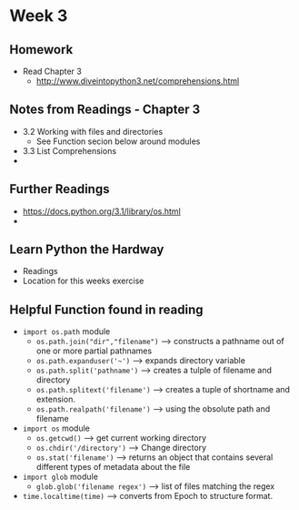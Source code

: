 # Week 3
## Homework

* Read Chapter 3
  * http://www.diveintopython3.net/comprehensions.html

## Notes from Readings - Chapter 3

* 3.2 Working with files and directories
  * See Function secion below around modules
* 3.3 List Comprehensions
*

## Further Readings

* https://docs.python.org/3.1/library/os.html
*

## Learn Python the Hardway

* Readings
* Location for this weeks exercise

## Helpful Function found in reading

* `import os.path` module
  * `os.path.join("dir","filename")` -->  constructs a pathname out of one or more partial pathnames
  * `os.path.expanduser('~')` --> expands directory variable
  * `os.path.split('pathname')` --> creates a tulple of filename and directory
  * `os.path.splitext('filename')` --> creates a tuple of shortname and extension.
  * `os.path.realpath('filename')` --> using the obsolute path and filename
* `import os` module
  * `os.getcwd()` --> get current working directory
  * `os.chdir('/directory')` --> Change directory
  * `os.stat('filename')` --> returns an object that contains several different types of metadata about the file
* `import glob` module
  * `glob.glob('filename regex')`  --> list of files matching the regex
* `time.localtime(time)` --> converts from Epoch to structure format.